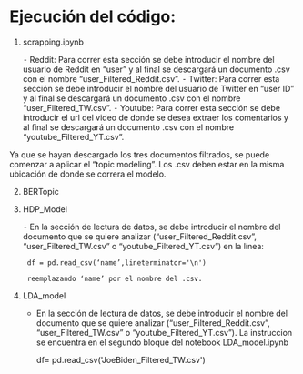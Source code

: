 # Ejecución del código:

1. scrapping.ipynb

	⁃	Reddit: Para correr esta sección se debe introducir el nombre del usuario de Reddit en “user” y al final se descargará un documento .csv con el nombre “user_Filtered_Reddit.csv”.
	⁃	Twitter: Para correr esta sección se debe introducir el nombre del usuario de Twitter en “user ID” y al final se descargará un documento .csv con el nombre “user_Filtered_TW.csv”.
	⁃	Youtube: Para correr esta sección se debe introducir el url del video de donde se desea extraer los comentarios y al final se descargará un documento .csv con el nombre “youtube_Filtered_YT.csv”.

Ya que se hayan descargado los tres documentos filtrados, se puede comenzar a aplicar el “topic modeling”. Los .csv deben estar en la misma ubicación de donde se correra el modelo.

2. BERTopic

3. HDP_Model

	⁃	En la sección de lectura de datos, se debe introducir el nombre del documento que se quiere analizar (“user_Filtered_Reddit.csv”, “user_Filtered_TW.csv” o “youtube_Filtered_YT.csv”) en la línea:

		df = pd.read_csv(‘name’,lineterminator='\n')

		reemplazando ‘name’ por el nombre del .csv.

4. LDA_model
	- En la sección de lectura de datos, se debe introducir el nombre del documento que se quiere analizar (“user_Filtered_Reddit.csv”, “user_Filtered_TW.csv” o “youtube_Filtered_YT.csv”).
	La instruccion se encuentra en el segundo bloque del notebook LDA_model.ipynb
	
		df= pd.read_csv('JoeBiden_Filtered_TW.csv')
